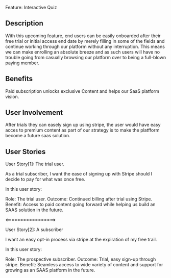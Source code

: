 Feature: Interactive Quiz

## Description

With this upcoming feature, end users can be easily onboarded after their free trial or initial access end date by merely filling in some of the fields and continue working through our platform without any interruption. This means we can make enrolling an absolute breeze and as such users will have no trouble going from casually browsing our platform over to being a full-blown paying member.

## Benefits

Paid subscription unlocks exclusive Content and helps our SaaS platform vision.

## User Involvement

After trials they can easely sign up using stripe, the user would have easy acces to premium content as part of our strategy is to make the platfform become a future saas solution.

## User Stories

User Story[1]: The trial user.

As a trial subscriber, I want the ease of signing up with Stripe should I decide to pay for what was once free.

In this user story:

Role: The trial user.
Outcome: Continued billing after trial using Stripe.
Benefit: Access to paid content going forward while helping us build an SAAS solution in the future.


<=================>

User Story[2]: A subscriber

I want an easy opt-in process via stripe at the expiration of my free trail.

In this user story:

Role: The prospective subscriber.
Outcome: Trial, easy sign-up through stripe.
Benefit: Seamless access to wide variety of content and support for growing as an SAAS platform in the future.